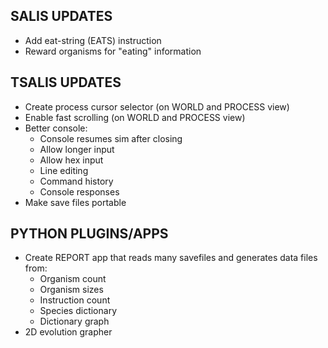 ## SALIS UPDATES
- Add eat-string (EATS) instruction
- Reward organisms for "eating" information

## TSALIS UPDATES
- Create process cursor selector (on WORLD and PROCESS view)
- Enable fast scrolling (on WORLD and PROCESS view)
- Better console:
	- Console resumes sim after closing
	- Allow longer input
	- Allow hex input
	- Line editing
	- Command history
	- Console responses
- Make save files portable

## PYTHON PLUGINS/APPS
- Create REPORT app that reads many savefiles and generates data files from:
	- Organism count
	- Organism sizes
	- Instruction count
	- Species dictionary
	- Dictionary graph
- 2D evolution grapher
